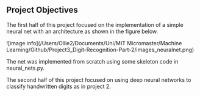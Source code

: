 ## Project Objectives

The first half of this project focused on the implementation of a simple neural net with an architecture as shown in the figure below. 

![image info](/Users/Ollie2/Documents/Uni/MIT Micromaster/Machine Learning/Github/Project3_Digit-Recognition-Part-2/images_neuralnet.png)

The net was implemented from scratch using some skeleton code in neural_nets.py.

The second half of this project focused on using deep neural networks to classify handwritten digits as in project 2. 